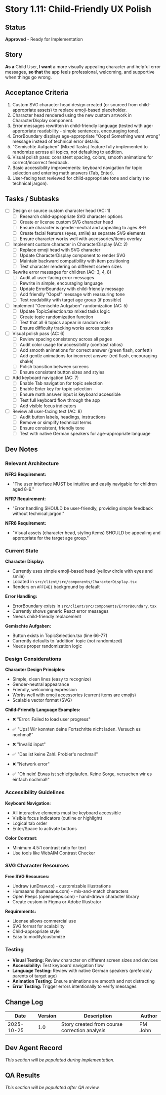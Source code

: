 # Story 1.11: Child-Friendly UX Polish

## Status

**Approved** - Ready for Implementation

## Story

**As a** Child User,
**I want** a more visually appealing character and helpful error messages,
**so that** the app feels professional, welcoming, and supportive when things go wrong.

## Acceptance Criteria

1. Custom SVG character head design created (or sourced from child-appropriate assets) to replace emoji-based placeholder.
2. Character head rendered using the new custom artwork in CharacterDisplay component.
3. Error messages rewritten in child-friendly language (tested with age-appropriate readability - simple sentences, encouraging tone).
4. ErrorBoundary displays age-appropriate "Oops! Something went wrong" message instead of technical error details.
5. "Gemischte Aufgaben" (Mixed Tasks) feature fully implemented to randomize across all topics, not defaulting to addition.
6. Visual polish pass: consistent spacing, colors, smooth animations for correct/incorrect feedback.
7. Basic accessibility improvements: keyboard navigation for topic selection and entering math answers (Tab, Enter).
8. User-facing text reviewed for child-appropriate tone and clarity (no technical jargon).

## Tasks / Subtasks

- [ ] Design or source custom character head (AC: 1)
  - [ ] Research child-appropriate SVG character options
  - [ ] Create or license custom SVG character head
  - [ ] Ensure character is gender-neutral and appealing to ages 8-9
  - [ ] Create facial features (eyes, smile) as separate SVG elements
  - [ ] Ensure character works well with accessories/items overlay
- [ ] Implement custom character in CharacterDisplay (AC: 2)
  - [ ] Replace emoji head with SVG character
  - [ ] Update CharacterDisplay component to render SVG
  - [ ] Maintain backward compatibility with item positioning
  - [ ] Test character rendering on different screen sizes
- [ ] Rewrite error messages for children (AC: 3, 4, 8)
  - [ ] Audit all user-facing error messages
  - [ ] Rewrite in simple, encouraging language
  - [ ] Update ErrorBoundary with child-friendly message
  - [ ] Add friendly "Oops!" message with reassuring tone
  - [ ] Test readability with target age group (if possible)
- [ ] Implement "Gemischte Aufgaben" randomization (AC: 5)
  - [ ] Update TopicSelection.tsx mixed tasks logic
  - [ ] Create topic randomization function
  - [ ] Test that all 6 topics appear in random order
  - [ ] Ensure difficulty tracking works across topics
- [ ] Visual polish pass (AC: 6)
  - [ ] Review spacing consistency across all pages
  - [ ] Audit color usage for accessibility (contrast ratios)
  - [ ] Add smooth animations for correct answer (green flash, confetti)
  - [ ] Add gentle animations for incorrect answer (red flash, encouraging shake)
  - [ ] Polish transition between screens
  - [ ] Ensure consistent button sizes and styles
- [ ] Add keyboard navigation (AC: 7)
  - [ ] Enable Tab navigation for topic selection
  - [ ] Enable Enter key for topic selection
  - [ ] Ensure math answer input is keyboard accessible
  - [ ] Test full keyboard flow through the app
  - [ ] Add visible focus indicators
- [ ] Review all user-facing text (AC: 8)
  - [ ] Audit button labels, headings, instructions
  - [ ] Remove or simplify technical terms
  - [ ] Ensure consistent, friendly tone
  - [ ] Test with native German speakers for age-appropriate language

## Dev Notes

### Relevant Architecture

**NFR3 Requirement:**
- "The user interface MUST be intuitive and easily navigable for children aged 8-9."

**NFR7 Requirement:**
- "Error handling SHOULD be user-friendly, providing simple feedback without technical jargon."

**NFR8 Requirement:**
- "Visual assets (character head, styling items) SHOULD be appealing and appropriate for the target age group."

### Current State

**Character Display:**
- Currently uses simple emoji-based head (yellow circle with eyes and smile)
- Located in `src/client/src/components/CharacterDisplay.tsx`
- Renders on `#FFE4E1` background by default

**Error Handling:**
- ErrorBoundary exists in `src/client/src/components/ErrorBoundary.tsx`
- Currently shows generic React error messages
- Needs child-friendly replacement

**Gemischte Aufgaben:**
- Button exists in TopicSelection.tsx (line 66-77)
- Currently defaults to 'addition' topic (not randomized)
- Needs proper randomization logic

### Design Considerations

**Character Design Principles:**
- Simple, clean lines (easy to recognize)
- Gender-neutral appearance
- Friendly, welcoming expression
- Works well with emoji accessories (current items are emojis)
- Scalable vector format (SVG)

**Child-Friendly Language Examples:**
- ❌ "Error: Failed to load user progress"
- ✅ "Ups! Wir konnten deine Fortschritte nicht laden. Versuch es nochmal!"

- ❌ "Invalid input"
- ✅ "Das ist keine Zahl. Probier's nochmal!"

- ❌ "Network error"
- ✅ "Oh nein! Etwas ist schiefgelaufen. Keine Sorge, versuchen wir es einfach nochmal!"

### Accessibility Guidelines

**Keyboard Navigation:**
- All interactive elements must be keyboard accessible
- Visible focus indicators (outline or highlight)
- Logical tab order
- Enter/Space to activate buttons

**Color Contrast:**
- Minimum 4.5:1 contrast ratio for text
- Use tools like WebAIM Contrast Checker

### SVG Character Resources

**Free SVG Resources:**
- Undraw (unDraw.co) - customizable illustrations
- Humaaans (humaaans.com) - mix-and-match characters
- Open Peeps (openpeeps.com) - hand-drawn character library
- Create custom in Figma or Adobe Illustrator

**Requirements:**
- License allows commercial use
- SVG format for scalability
- Child-appropriate style
- Easy to modify/customize

### Testing

- **Visual Testing:** Review character on different screen sizes and devices
- **Accessibility:** Test keyboard navigation flow
- **Language Testing:** Review with native German speakers (preferably parents of target age)
- **Animation Testing:** Ensure animations are smooth and not distracting
- **Error Testing:** Trigger errors intentionally to verify messages

## Change Log

| Date | Version | Description | Author |
|------|---------|-------------|--------|
| 2025-10-25 | 1.0 | Story created from course correction analysis | PM John |

## Dev Agent Record

*This section will be populated during implementation.*

## QA Results

*This section will be populated after QA review.*
